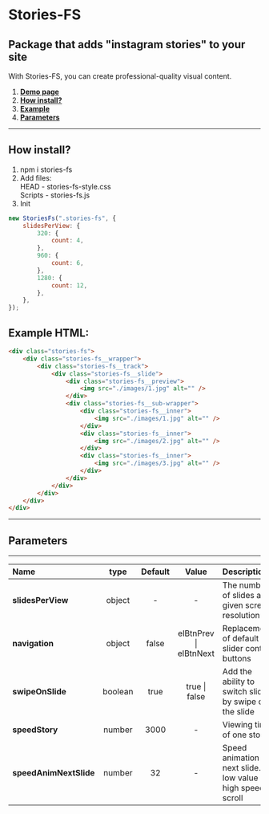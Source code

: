 # Stories-FS

## Package that adds "instagram stories" to your site

With Stories-FS, you can create professional-quality visual content.

1. [**Demo page**](https://alekseevich-psk.github.io/storiesForSite/dist/)
2. [**How install?**](#how-install)
3. [**Example**](#example)
4. [**Parameters**](#parameters)

---

## How install?

1. npm i stories-fs
2. Add files: <br> HEAD - stories-fs-style.css <br>
   Scripts - stories-fs.js
3. Init

```js
new StoriesFs(".stories-fs", {
    slidesPerView: {
        320: {
            count: 4,
        },
        960: {
            count: 6,
        },
        1280: {
            count: 12,
        },
    },
});
```

## Example HTML:

```html
<div class="stories-fs">
    <div class="stories-fs__wrapper">
        <div class="stories-fs__track">
            <div class="stories-fs__slide">
                <div class="stories-fs__preview">
                    <img src="./images/1.jpg" alt="" />
                </div>
                <div class="stories-fs__sub-wrapper">
                    <div class="stories-fs__inner">
                        <img src="./images/1.jpg" alt="" />
                    </div>
                    <div class="stories-fs__inner">
                        <img src="./images/2.jpg" alt="" />
                    </div>
                    <div class="stories-fs__inner">
                        <img src="./images/3.jpg" alt="" />
                    </div>
                </div>
            </div>
        </div>
    </div>
</div>
```

---

## Parameters

---

| Name                   |  type   | Default |           Value            | Description                                               |
| :--------------------- | :-----: | :-----: | :------------------------: | :-------------------------------------------------------- |
| **slidesPerView**      | object  |    -    |             -              | The number of slides at a given screen resolution         |
| **navigation**         | object  |  false  | elBtnPrev &#124; elBtnNext | Replacement of default slider control buttons             |
| **swipeOnSlide**       | boolean |  true   |     true &#124; false      | Add the ability to switch slides by swipe on the slide    |
| **speedStory**         | number  |  3000   |             -              | Viewing time of one story                                 |
| **speedAnimNextSlide** | number  |   32    |             -              | Speed animation next slide. low value = high speed scroll |
